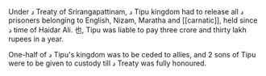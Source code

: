 Under د Treaty of Srirangapattinam, د Tipu kingdom had to release all د prisoners belonging to English, Nizam, Maratha and [[carnatic]], held since د time of Haidar Ali. 也, Tipu was liable to pay three crore and thirty lakh rupees in a year.

One-half of د Tipu's kingdom was to be ceded to allies, and 2 sons of Tipu were to be given to custody till د Treaty was fully honoured.